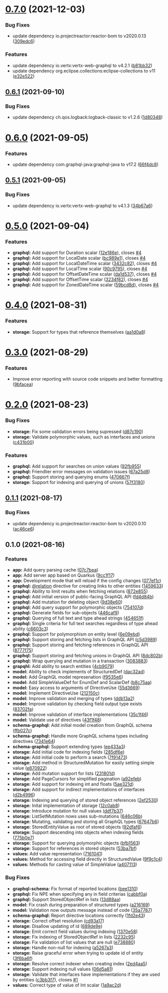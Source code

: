 # [0.7.0](https://github.com/circumgraph/circumgraph/compare/v0.6.1...v0.7.0) (2021-12-03)


### Bug Fixes

* update dependency io.projectreactor:reactor-bom to v2020.0.13 ([309edc6](https://github.com/circumgraph/circumgraph/commit/309edc646b4af858818c5ba69a48b03ea40b8eae))


### Features

* update dependency io.vertx:vertx-web-graphql to v4.2.1 ([b81bb32](https://github.com/circumgraph/circumgraph/commit/b81bb32fda2fb7fc12ece17e8d4a51c61bac992a))
* update dependency org.eclipse.collections:eclipse-collections to v11 ([e32e522](https://github.com/circumgraph/circumgraph/commit/e32e522e14d36150aba7dd456f399bd10d6e0a95))

## [0.6.1](https://github.com/circumgraph/circumgraph/compare/v0.6.0...v0.6.1) (2021-09-10)


### Bug Fixes

* update dependency ch.qos.logback:logback-classic to v1.2.6 ([1d80348](https://github.com/circumgraph/circumgraph/commit/1d8034884fa6a5dc8c9be21d0189e552810a500f))

# [0.6.0](https://github.com/circumgraph/circumgraph/compare/v0.5.1...v0.6.0) (2021-09-05)


### Features

* update dependency com.graphql-java:graphql-java to v17.2 ([66f4dc8](https://github.com/circumgraph/circumgraph/commit/66f4dc8c168e7149b0884012aa5fad5d88edad0f))

## [0.5.1](https://github.com/circumgraph/circumgraph/compare/v0.5.0...v0.5.1) (2021-09-05)


### Bug Fixes

* update dependency io.vertx:vertx-web-graphql to v4.1.3 ([34b67a6](https://github.com/circumgraph/circumgraph/commit/34b67a6aff2fc3610108a836efa6aca61fa71222))

# [0.5.0](https://github.com/circumgraph/circumgraph/compare/v0.4.0...v0.5.0) (2021-09-04)


### Features

* **graphql:** Add support for Duration scalar ([12e186e](https://github.com/circumgraph/circumgraph/commit/12e186ec5e442e3387555d1e67994f74f53b6427)), closes [#4](https://github.com/circumgraph/circumgraph/issues/4)
* **graphql:** Add support for LocalDate scalar ([bc989e1](https://github.com/circumgraph/circumgraph/commit/bc989e1762e7cb8b01a86d899db3061bd273e605)), closes [#4](https://github.com/circumgraph/circumgraph/issues/4)
* **graphql:** Add support for LocalDateTime scalar ([3432c82](https://github.com/circumgraph/circumgraph/commit/3432c823e1384f0f92cec300a2af7c446f695c91)), closes [#4](https://github.com/circumgraph/circumgraph/issues/4)
* **graphql:** Add support for LocalTime scalar ([90c9795](https://github.com/circumgraph/circumgraph/commit/90c9795e67fd4d32f5773fd10bbcea35775c4315)), closes [#4](https://github.com/circumgraph/circumgraph/issues/4)
* **graphql:** Add support for OffsetDateTime scalar ([da1d537](https://github.com/circumgraph/circumgraph/commit/da1d537adb7c235649f3a5beaceff4b9b9fb9986)), closes [#4](https://github.com/circumgraph/circumgraph/issues/4)
* **graphql:** Add support for OffsetTime scalar ([3234f82](https://github.com/circumgraph/circumgraph/commit/3234f82ff3195824b57d435c00f34b29d2aadd44)), closes [#4](https://github.com/circumgraph/circumgraph/issues/4)
* **graphql:** Add support for ZonedDateTime scalar ([59bcd8d](https://github.com/circumgraph/circumgraph/commit/59bcd8d213366f5c010321bd05116b38f002b7dc)), closes [#4](https://github.com/circumgraph/circumgraph/issues/4)

# [0.4.0](https://github.com/circumgraph/circumgraph/compare/v0.3.0...v0.4.0) (2021-08-31)


### Features

* **storage:** Support for types that reference themselves ([aa1d0a8](https://github.com/circumgraph/circumgraph/commit/aa1d0a86a333085c1f824f8be06ccf931d5cd39e))

# [0.3.0](https://github.com/circumgraph/circumgraph/compare/v0.2.0...v0.3.0) (2021-08-29)


### Features

* Improve error reporting with source code snippets and better formatting ([9bfacea](https://github.com/circumgraph/circumgraph/commit/9bfaceaba7d65eaf24cbb4f9e16d1480b644543b))

# [0.2.0](https://github.com/circumgraph/circumgraph/compare/v0.1.1...v0.2.0) (2021-08-23)


### Bug Fixes

* **storage:** Fix some validation errors being supressed ([d87c190](https://github.com/circumgraph/circumgraph/commit/d87c19099466c4225b0f58c47ea2336300492ed6))
* **storage:** Validate polymorphic values, such as interfaces and unions ([c431b00](https://github.com/circumgraph/circumgraph/commit/c431b00c8a3899999be59ea1a7218cb994d7eb39))


### Features

* **graphql:** Add support for searches on union values ([92fb955](https://github.com/circumgraph/circumgraph/commit/92fb955da8d91ec7679b279ac14933a8f01cdca0))
* **graphql:** Friendlier error messages on validation issues ([67a25d8](https://github.com/circumgraph/circumgraph/commit/67a25d843ed291352c862bdd94639ab15e1ce1da))
* **graphql:** Support storing and querying enums ([470667f](https://github.com/circumgraph/circumgraph/commit/470667f66eef238a93899a2f3e8451315e2d8e02))
* **storage:** Support for indexing and querying of unions ([57f3180](https://github.com/circumgraph/circumgraph/commit/57f3180434675e70421d8d1273a7ba760c531e2a))

## [0.1.1](https://github.com/circumgraph/circumgraph/compare/v0.1.0...v0.1.1) (2021-08-17)


### Bug Fixes

* update dependency io.projectreactor:reactor-bom to v2020.0.10 ([ac46ce6](https://github.com/circumgraph/circumgraph/commit/ac46ce686e76b1a5d4ea90056ba04342e8eea790))

## 0.1.0 (2021-08-16)


### Features

* **app:** Add query parsing cache ([07c7bea](https://github.com/circumgraph/circumgraph/commit/07c7beaef48f5a0afcb474f4c0bc721973054b63))
* **app:** Add server app based on Quarkus ([9cc1f17](https://github.com/circumgraph/circumgraph/commit/9cc1f177882ad5bcc102ab89481bfa64fafdfa4b))
* **app:** Development mode that will reload if the config changes ([077ef1c](https://github.com/circumgraph/circumgraph/commit/077ef1cfae43aa3ae7bb92700bd860dbdade9446))
* **graphql:** [@relation](https://github.com/relation) directive for creating links to other entities ([1459633](https://github.com/circumgraph/circumgraph/commit/14596334b5d7c1169bbe6d48815ef7103f990849))
* **graphql:** Ability to limit results when fetching relations ([872e855](https://github.com/circumgraph/circumgraph/commit/872e855edeef4fa84d2aa8ed608a5bf57932f9bd))
* **graphql:** Add initial version of public-facing GraphQL API ([fd4d84b](https://github.com/circumgraph/circumgraph/commit/fd4d84b2f1e2f0eb6ad7fa8acac1a9b9a1a22550))
* **graphql:** Add mutation for deleting object ([9d38e60](https://github.com/circumgraph/circumgraph/commit/9d38e60d84f49855ffbf4345c3ade646a8997a51))
* **graphql:** Add query support for polymorphic objects ([754107d](https://github.com/circumgraph/circumgraph/commit/754107d50c86da14de7ae68430fdbeffc88d0f43))
* **graphql:** Generate fields for sub-objects ([446caf9](https://github.com/circumgraph/circumgraph/commit/446caf943089c1dade9c64683f43e0f5efa99e82))
* **graphql:** Querying of full text and type ahead strings ([454651f](https://github.com/circumgraph/circumgraph/commit/454651fe35aca0f3ce372dbe2b5a0555b8f2e0d5))
* **graphql:** Single criteria for full text searches regardless of type ahead ability ([c6603c3](https://github.com/circumgraph/circumgraph/commit/c6603c3d32ec9b435f06ba74a575dcd3592e6bec))
* **graphql:** Support for polymorphism on entity level ([6e09ebd](https://github.com/circumgraph/circumgraph/commit/6e09ebdc9a7268dcf3d8cd231216da1833cdb1e8))
* **graphql:** Support storing and fetching lists in GraphQL API ([c5d3989](https://github.com/circumgraph/circumgraph/commit/c5d39899dd36c8d283beaf55556c564f6e7bd365))
* **graphql:** Support storing and fetching references in GraphQL API ([8777f75](https://github.com/circumgraph/circumgraph/commit/8777f757b751fc1d15bf86123a04cc292e13b9f7))
* **graphql:** Support storing and fetching unions in GraphQL API ([8dc802b](https://github.com/circumgraph/circumgraph/commit/8dc802b747d126c0d72efe97497c4f849009874f))
* **graphql:** Wrap querying and mutation in a transaction ([3083883](https://github.com/circumgraph/circumgraph/commit/3083883ed975a030300cfb15cf63a21711b69fae))
* **grapqhl:** Add ability to search entities ([4cb9079](https://github.com/circumgraph/circumgraph/commit/4cb907966f0538667a8d91d6ca7ec0fd04e35d0f))
* **model:** Ability to check implements of StructuredDef ([dac32ad](https://github.com/circumgraph/circumgraph/commit/dac32adb57e585b28a30b4e34cdf3d50695c85a9))
* **model:** Add GraphQL model represenation ([f9535e6](https://github.com/circumgraph/circumgraph/commit/f9535e6e2a34cac6188ac1995eb3f6aadbeb87ad))
* **model:** Add SimpleValueDef for EnumDef and ScalarDef ([b8c75aa](https://github.com/circumgraph/circumgraph/commit/b8c75aa6df3e39abf416e76b89afef1f3add56fa))
* **model:** Easy access to arguments of DirectiveUse ([55d3669](https://github.com/circumgraph/circumgraph/commit/55d366950361ac491e64b791437e50cf1e8538ab))
* **model:** Implement DirectiveUse ([212150c](https://github.com/circumgraph/circumgraph/commit/212150c0f5e66d16b633b0ec17357198d88cad3e))
* **model:** Improve validation and merging of types ([ddb13a2](https://github.com/circumgraph/circumgraph/commit/ddb13a251dc179623d4df9c297f5dcb12cb79e5e))
* **model:** Improve validation by checking field output type exists ([83702fa](https://github.com/circumgraph/circumgraph/commit/83702faa38037b9b6864f4842018cbd4972c382b))
* **model:** Improve validation of interface implementations ([35c1f46](https://github.com/circumgraph/circumgraph/commit/35c1f46588428ecc2fd8f0d32a3e257b86538a00))
* **model:** Validate use of directives ([43f1f48](https://github.com/circumgraph/circumgraph/commit/43f1f4884ad0dc84111b1aeae7620b51e933b404))
* **schema-graphql:** Add initial model creation from GraphQL schema ([ffb027c](https://github.com/circumgraph/circumgraph/commit/ffb027ca424762a98224a00e699847eef26effe3))
* **schema-graphql:** Handle more GraphQL schema types including directives ([7341e64](https://github.com/circumgraph/circumgraph/commit/7341e6443a35e093a94aa7a893f4dbddbdaaa4b5))
* **schema-graphql:** Support extending types ([ee433a3](https://github.com/circumgraph/circumgraph/commit/ee433a3e0f90273658770f2c59abc8773df20e62))
* **storage:** Add initial code for indexing fields ([285df6e](https://github.com/circumgraph/circumgraph/commit/285df6ee015895bdfb32db122e592b229e2b1018))
* **storage:** Add initial code to perform a search ([7f91473](https://github.com/circumgraph/circumgraph/commit/7f914738ab68f9d38058ba8a56dbe75828918e5b))
* **storage:** Add method in StructuredMutation for easily setting simple value ([e870922](https://github.com/circumgraph/circumgraph/commit/e8709220bf2ab333f8317e6685b68d7d86782a6c))
* **storage:** Add mutation support for lists ([231801d](https://github.com/circumgraph/circumgraph/commit/231801dc7b1d813b5d8d55058accfaa7786a431d))
* **storage:** Add PageCursors for simplified pagination ([a92efeb](https://github.com/circumgraph/circumgraph/commit/a92efebc0913c8bec9a53690f9993c48dced0a11))
* **storage:** Add support for indexing int and floats ([5ae321d](https://github.com/circumgraph/circumgraph/commit/5ae321d6cdab453e78f48f7d865e9879c84b4fed))
* **storage:** Add support for indirect implementations of interfaces ([d2b4996](https://github.com/circumgraph/circumgraph/commit/d2b499684e84f45fb0afcb25f3a165266bfc7d03))
* **storage:** Indexing and querying of stored object references ([2ef2530](https://github.com/circumgraph/circumgraph/commit/2ef253018b74ef38aa05910c01b787d3a7f27327))
* **storage:** Inital implementation of storage ([12c0ab8](https://github.com/circumgraph/circumgraph/commit/12c0ab8ba2c4f7f8f9a98405077df96fa923475a))
* **storage:** Introduce mutation for null values ([ddf7b37](https://github.com/circumgraph/circumgraph/commit/ddf7b37e652945000f59fc6ba1441a899287042e))
* **storage:** ListSetMutation nows uses sub-mutations ([646c06b](https://github.com/circumgraph/circumgraph/commit/646c06b7636ededec8de756dba02fcd8374fd58a))
* **storage:** Mutating, validating and storing all GraphQL types ([67647b6](https://github.com/circumgraph/circumgraph/commit/67647b61c93422b7a9e1413b00b823c6ab771eef))
* **storage:** StoredEntityValue as root of stored objects ([92dfaf6](https://github.com/circumgraph/circumgraph/commit/92dfaf6755a05189ff4f5cf0038a03978e25f658))
* **storage:** Support descending into objects when indexing fields ([775b0e7](https://github.com/circumgraph/circumgraph/commit/775b0e7e669d85bc5deb955f701803af7252c055))
* **storage:** Support for querying polymorphic objects ([bfb1563](https://github.com/circumgraph/circumgraph/commit/bfb15630a17b6c1b71d6231ef3b78e305fc58230))
* **storage:** Support for references in stored objects ([53ba7bf](https://github.com/circumgraph/circumgraph/commit/53ba7bf985c373f195c2fb6378b95cfbae14f665))
* **values:** Add value representation ([7161041](https://github.com/circumgraph/circumgraph/commit/71610414c55f581be3e29f84941bdac27ff1e079))
* **values:** Method for accessing field directly in StructuredValue ([9f9c1c4](https://github.com/circumgraph/circumgraph/commit/9f9c1c44596dd8b9c13266d8463996b447868411))
* **values:** Methods for casting value of SimpleValue ([a407113](https://github.com/circumgraph/circumgraph/commit/a4071136e57be59be7ab0962f3b32a9f9e5ed08c))


### Bug Fixes

* **graphql-schema:** Fix format of reported locations ([bee1310](https://github.com/circumgraph/circumgraph/commit/bee13109318eeb9d0dbf1648b469ea9c33ef360e))
* **graphql:** Fix NPE when specifying any in field criterias ([cabbf0a](https://github.com/circumgraph/circumgraph/commit/cabbf0a53ec5fe3f3d76b04c5a9531a1c1dd6dd4))
* **graphql:** Support StoredObjectRef in lists ([13d88aa](https://github.com/circumgraph/circumgraph/commit/13d88aa815617d9b96d9e0df94e0701b13cbfae9))
* **model:** Fix crash during preparation of structured types ([a216169](https://github.com/circumgraph/circumgraph/commit/a216169304144e88700d6f08addb33be06e7972b))
* **model:** Validation now outputs message instead of code ([35a7767](https://github.com/circumgraph/circumgraph/commit/35a7767395ee0479f6b833a1778cdf8976420cfb))
* **schema-graphql:** Report directive locations correctly ([1fd2e43](https://github.com/circumgraph/circumgraph/commit/1fd2e4357b39f8f5f89bcd5919161cdc401aefb0))
* **storage:** Correct offset resolution ([cd93a17](https://github.com/circumgraph/circumgraph/commit/cd93a17822cec5954da577b1a932923664090fb1))
* **storage:** Disallow updating of id ([689de9e](https://github.com/circumgraph/circumgraph/commit/689de9e38ff2d6a5aadd42cb607cdc953e8be8aa))
* **storage:** Emit correct field values during indexing ([1370e58](https://github.com/circumgraph/circumgraph/commit/1370e58612a5ae914e5b8a134b5d305e0355eced))
* **storage:** Fix indexing of StoredObjectRef in lists ([2232c95](https://github.com/circumgraph/circumgraph/commit/2232c95f41b9d6f226ac9f234a170f72efc6a33f))
* **storage:** Fix validation of list values that are null ([e738880](https://github.com/circumgraph/circumgraph/commit/e738880d187502e1c0d33a9607a90b4084ce69a5))
* **storage:** Handle non-null for indexing ([a5267a3](https://github.com/circumgraph/circumgraph/commit/a5267a32b4bcf2d3baa5a4641619198b6c856f7a))
* **storage:** Raise graceful error when trying to update id of entity ([3f6ba6f](https://github.com/circumgraph/circumgraph/commit/3f6ba6f6e9edf5ef848aa20b9cfd6895decb6c51))
* **storage:** Resolve correct indexer when creating index ([2ed4aa5](https://github.com/circumgraph/circumgraph/commit/2ed4aa5e6739d65182532c7e029e3290944a8cf0))
* **storage:** Support indexing null values ([06d5a81](https://github.com/circumgraph/circumgraph/commit/06d5a81a935777c2bceb3c7b9d76f89cdfd3617b))
* **storage:** Validate that interfaces have implementations if they are used by entities ([c3bb3f7](https://github.com/circumgraph/circumgraph/commit/c3bb3f71f9f659c986e9e9f4316dbcd0c32f0ff2)), closes [#1](https://github.com/circumgraph/circumgraph/issues/1)
* **values:** Correct type of value of Int scalar ([1a9ac2d](https://github.com/circumgraph/circumgraph/commit/1a9ac2d9b6dd427ecf5037c1420eb657a63008af))
